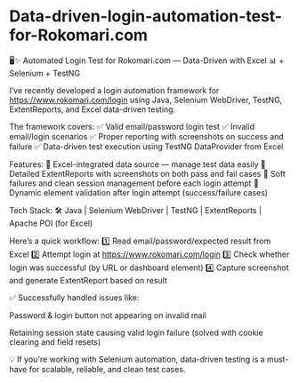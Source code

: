 # Data-driven-login-automation-test-for-Rokomari.com

🖥️✨ Automated Login Test for Rokomari.com — Data-Driven with Excel 📊 + Selenium + TestNG

I’ve recently developed a login automation framework for https://www.rokomari.com/login using Java, Selenium WebDriver, TestNG, ExtentReports, and Excel data-driven testing.

The framework covers:
✅ Valid email/password login test
✅ Invalid email/login scenarios
✅ Proper reporting with screenshots on success and failure
✅ Data-driven test execution using TestNG DataProvider from Excel

Features:
📌 Excel-integrated data source — manage test data easily
📌 Detailed ExtentReports with screenshots on both pass and fail cases
📌 Soft failures and clean session management before each login attempt
📌 Dynamic element validation after login attempt (success/failure cases)

Tech Stack:
🛠️ Java | Selenium WebDriver | TestNG | ExtentReports | Apache POI (for Excel)

Here’s a quick workflow:
1️⃣ Read email/password/expected result from Excel
2️⃣ Attempt login at https://www.rokomari.com/login
3️⃣ Check whether login was successful (by URL or dashboard element)
4️⃣ Capture screenshot and generate ExtentReport based on result

✅ Successfully handled issues like:

Password & login button not appearing on invalid mail

Retaining session state causing valid login failure (solved with cookie clearing and field resets)

💡 If you're working with Selenium automation, data-driven testing is a must-have for scalable, reliable, and clean test cases.
